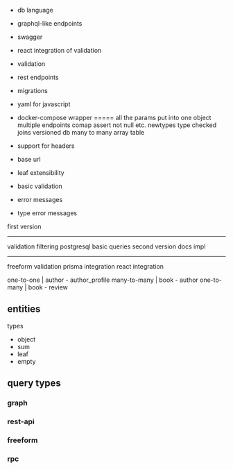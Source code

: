 - db language
- graphql-like endpoints
- swagger
- react integration of validation
- validation
- rest endpoints
- migrations
- yaml for javascript
- docker-compose wrapper
=====
all the params put into one object
multiple endpoints comap
assert not null etc.
newtypes
type checked joins
versioned db
many to many array table

- support for headers
- base url
- leaf extensibility
- basic validation
- error messages
- type error messages 

first version

------
validation
filtering
postgresql basic queries
second version
docs
impl

---
freeform
validation
prisma integration
react integration

one-to-one   | author - author_profile
many-to-many | book - author
one-to-many  | book - review

## entities

types

* object
* sum
* leaf
* empty

## query types

### graph

### rest-api

### freeform

### rpc